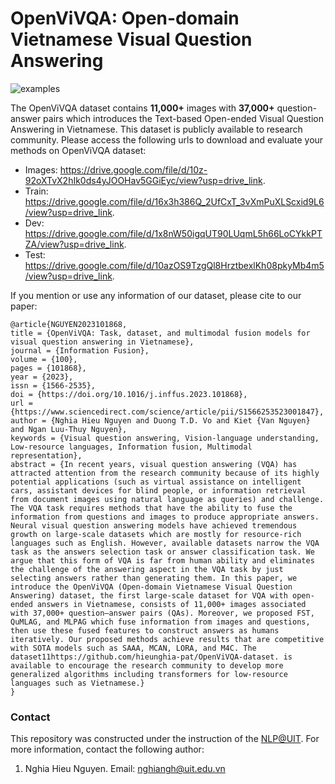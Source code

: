 OpenViVQA: Open-domain Vietnamese Visual Question Answering
=====

![examples](data_examples.png)

The OpenViVQA dataset contains <b>11,000+</b> images with <b>37,000+</b> question-answer pairs which introduces the Text-based Open-ended Visual Question Answering in Vietnamese. This dataset is publicly available to research community. Please access the following urls to download and evaluate your methods on OpenViVQA dataset:

- Images: https://drive.google.com/file/d/10z-92oXTvX2hIk0ds4yJOOHav5GGiEyc/view?usp=drive_link.
- Train: https://drive.google.com/file/d/16x3h386Q_2UfCxT_3vXmPuXLScxid9L6/view?usp=drive_link.
- Dev: https://drive.google.com/file/d/1x8nW50igqUT90LUqmL5h66LoCYkkPTZA/view?usp=drive_link.
- Test: https://drive.google.com/file/d/10azOS9TzgQl8HrztbexlKh08pkyMb4m5/view?usp=drive_link.

If you mention or use any information of our dataset, please cite to our paper:
```
@article{NGUYEN2023101868,
title = {OpenViVQA: Task, dataset, and multimodal fusion models for visual question answering in Vietnamese},
journal = {Information Fusion},
volume = {100},
pages = {101868},
year = {2023},
issn = {1566-2535},
doi = {https://doi.org/10.1016/j.inffus.2023.101868},
url = {https://www.sciencedirect.com/science/article/pii/S1566253523001847},
author = {Nghia Hieu Nguyen and Duong T.D. Vo and Kiet {Van Nguyen} and Ngan Luu-Thuy Nguyen},
keywords = {Visual question answering, Vision-language understanding, Low-resource languages, Information fusion, Multimodal representation},
abstract = {In recent years, visual question answering (VQA) has attracted attention from the research community because of its highly potential applications (such as virtual assistance on intelligent cars, assistant devices for blind people, or information retrieval from document images using natural language as queries) and challenge. The VQA task requires methods that have the ability to fuse the information from questions and images to produce appropriate answers. Neural visual question answering models have achieved tremendous growth on large-scale datasets which are mostly for resource-rich languages such as English. However, available datasets narrow the VQA task as the answers selection task or answer classification task. We argue that this form of VQA is far from human ability and eliminates the challenge of the answering aspect in the VQA task by just selecting answers rather than generating them. In this paper, we introduce the OpenViVQA (Open-domain Vietnamese Visual Question Answering) dataset, the first large-scale dataset for VQA with open-ended answers in Vietnamese, consists of 11,000+ images associated with 37,000+ question–answer pairs (QAs). Moreover, we proposed FST, QuMLAG, and MLPAG which fuse information from images and questions, then use these fused features to construct answers as humans iteratively. Our proposed methods achieve results that are competitive with SOTA models such as SAAA, MCAN, LORA, and M4C. The dataset11https://github.com/hieunghia-pat/OpenViVQA-dataset. is available to encourage the research community to develop more generalized algorithms including transformers for low-resource languages such as Vietnamese.}
}
```

### Contact

This repository was constructed under the instruction of the [NLP@UIT](https://nlp.uit.edu.vn/). For more information, contact the following author:
1. Nghia Hieu Nguyen. Email: nghiangh@uit.edu.vn
